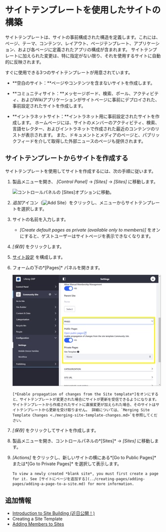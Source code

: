 # サイトテンプレートを使用したサイトの構築

サイトテンプレートは、サイトの事前構成された構造を定義します。これには、ページ、テーマ、コンテンツ、レイアウト、ページテンプレート、アプリケーション、および各ページに定義されたアプリの構成が含まれます。 サイトテンプレートに加えられた変更は、特に指定がない限り、それを使用するサイトに自動的に反映されます。

すぐに使用できる3つのサイトテンプレートが用意されています。

  - **空白のサイト：**ページやコンテンツを含まないサイトを作成します。

  - **コミュニティサイト：**メッセージボード、検索、ポール、アクティビティ、およびWikiアプリケーションがサイトページに事前にデプロイされた、事前設定されたサイトを作成します。

  - **イントラネットサイト：**イントラネット用に事前設定されたサイトを作成します。 ホームページには、サイトのメンバーのアクティビティ、検索、言語セレクター、およびイントラネットで作成された最近のコンテンツのリストが表示されます。 また、ドキュメントとメディアのページと、パブリックフィードを介して取得した外部ニュースのページも提供されます。

## サイトテンプレートからサイトを作成する

サイトテンプレートを使用してサイトを作成するには、次の手順に従います。

1.  製品メニューを開き、 *[Control Panel]* → *[Sites]* → *[Sites]* に移動します。

    ![コントロールパネルの [Sites]オプションに移動。](./building-sites-with-site-templates/images/03.png)

2.  *追加*アイコン（![Add Site](../../images/icon-add.png)）をクリックし、メニューからサイトテンプレートを選択します。

3.  サイトの名前を入力します。

      - *[Create default pages as private (available only to members)]* をオンにすると、ゲストユーザーはサイトページを表示できなくなります。

4.  *[保存]* をクリックします。

5.  [サイト設定](../site-settings/README.rst) を構成します。

6.  フォームの下の*[Pages]* パネルを開きます。

    ![サイト構成ページのドロップダウンを展開し、サイトテンプレートのオプションを表示。](building-sites-with-site-templates/images/04.png)

    ```{note}
    [*Enable propagation of changes from the Site template*]をオンにすると、サイトテンプレートが変更された場合にサイトが更新を受信できるようになります。 サイトテンプレートから作成されたサイトに直接変更が加えられた場合、そのサイトはサイトテンプレートから更新を受け取りません。 詳細については、`Merging Site Template Changes <./merging-site-template-changes.md>`を参照してください。
    ```

7.  *[保存]* をクリックしてサイトを作成します。

8.  製品メニューを開き、コントロールパネルの*[Sites]* → *[Sites]* に移動します。

9.  *[Actions]* をクリックし、新しいサイトの横にある*[Go to Public Pages]* または*[Go to Private Pages]* を選択して表示します。

    ```{tip}
    To view a newly created *blank site*, you must first create a page for it. See [サイトにページを追加する](../creating-pages/adding-pages/adding-a-page-to-a-site.md) for more information.
    ```

## 追加情報

  - [Introduction to Site Building (近日公開！)](../introduction-to-site-building.md)
  - Creating a Site Template
  - [Adding Members to Sites](./adding-members-to-sites.md)
